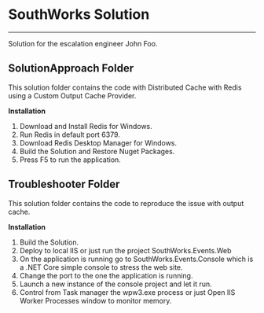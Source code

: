 # SouthWorks Solution #

----------

Solution for the escalation engineer John Foo.

## SolutionApproach Folder ##

This solution folder contains the code with Distributed Cache with Redis using a Custom Output Cache Provider.

**Installation**

1. Download and Install Redis for Windows.
2. Run Redis in default port 6379.
3. Download Redis Desktop Manager for Windows.
4. Build the Solution and Restore Nuget Packages.
5. Press F5 to run the application.


## Troubleshooter Folder ##

This solution folder contains the code to reproduce the issue with output cache.

**Installation**

1. Build the Solution.
2. Deploy to local IIS or just run the project SouthWorks.Events.Web
3. On the application is running go to SouthWorks.Events.Console which is a .NET Core simple console to stress the web site.
4. Change the port to the one the application is running.
5. Launch a new instance of the console project and let it run.
6. Control from Task manager the wpw3.exe process or just Open IIS Worker Processes window to monitor memory.
